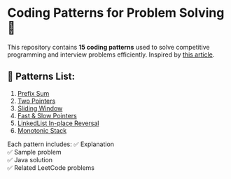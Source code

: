 # Coding Patterns for Problem Solving 🚀

This repository contains **15 coding patterns** used to solve competitive programming and interview problems efficiently. Inspired by [this article](https://manralai.medium.com/only-15-patterns-to-master-any-coding-interview-570a3afc9042).

## 📌 Patterns List:
1. [Prefix Sum](patterns/1_Prefix_Sum.md)
2. [Two Pointers](patterns/2_Two_Pointers.md)
3. [Sliding Window](patterns/3_Sliding_Window.md)
4. [Fast & Slow Pointers](patterns/4_Fast_Slow_Pointers.md)
5. [LinkedList In-place Reversal](patterns/5_LinkedList_In-place_Reversal.md)
6. [Monotonic Stack](patterns/6_Monotonic_Stack.md)

Each pattern includes:
✅ Explanation  
✅ Sample problem  
✅ Java solution  
✅ Related LeetCode problems
